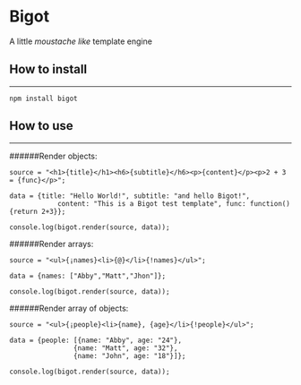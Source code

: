 Bigot
======
A little _moustache like_ template engine


How to install
------
___
```
npm install bigot
```

How to use
------
___

######Render objects:
```
source = "<h1>{title}</h1><h6>{subtitle}</h6><p>{content}</p><p>2 + 3 = {func}</p>";

data = {title: "Hello World!", subtitle: "and hello Bigot!", 
			content: "This is a Bigot test template", func: function() {return 2+3}};

console.log(bigot.render(source, data));

```
######Render arrays:
```
source = "<ul>{¡names}<li>{@}</li>{!names}</ul>";

data = {names: ["Abby","Matt","Jhon"]};

console.log(bigot.render(source, data));
```

######Render array of objects:
```
source = "<ul>{¡people}<li>{name}, {age}</li>{!people}</ul>";

data = {people: [{name: "Abby", age: "24"},
				{name: "Matt", age: "32"},
				{name: "John", age: "18"}]};

console.log(bigot.render(source, data));
```